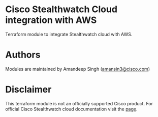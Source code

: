 # Cisco Stealthwatch Cloud integration with AWS
Terraform module to integrate Stealthwatch cloud with AWS.

# Authors
Modules are maintained by Amandeep Singh (amansin3@cisco.com)

# Disclaimer
This terraform module is not an officially supported Cisco product. For official Cisco Stealthwatch cloud documentation visit the [page](https://www.cisco.com/c/en/us/products/security/stealthwatch-cloud/index.html).

